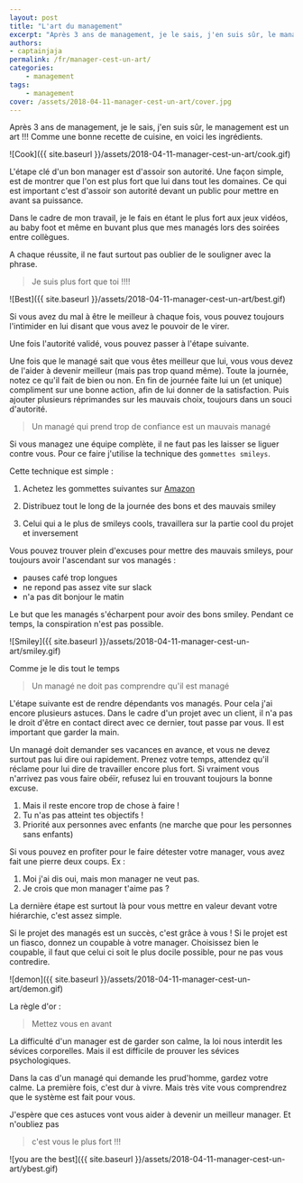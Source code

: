 ```yaml
---
layout: post
title: "L'art du management"
excerpt: "Après 3 ans de management, je le sais, j'en suis sûr, le management est un art !!! Comme une bonne recette de cuisine, en voici les ingrédients."
authors:
- captainjaja
permalink: /fr/manager-cest-un-art/
categories:
    - management
tags:
    - management
cover: /assets/2018-04-11-manager-cest-un-art/cover.jpg
---
```


Après 3 ans de management, je le sais, j'en suis sûr, le management est un art !!! Comme une bonne recette de cuisine, en voici les ingrédients.

![Cook]({{ site.baseurl }}/assets/2018-04-11-manager-cest-un-art/cook.gif)

L'étape clé d'un bon manager est d'assoir son autorité. Une façon simple, est de montrer que l'on est plus fort que lui dans tout les domaines. Ce qui est important c'est d'assoir son autorité devant un public pour mettre en avant sa puissance.

Dans le cadre de mon travail, je le fais en étant le plus fort aux jeux vidéos, au baby foot et même en buvant plus que mes managés lors des soirées entre collègues.

A chaque réussite, il ne faut surtout pas oublier de le souligner avec la phrase.

> Je suis plus fort que toi !!!!

![Best]({{ site.baseurl }}/assets/2018-04-11-manager-cest-un-art/best.gif)

Si vous avez du mal à être le meilleur à chaque fois, vous pouvez toujours l'intimider en lui disant que vous avez le pouvoir de le virer.

Une fois l'autorité validé, vous pouvez passer à l'étape suivante.

Une fois que le managé sait que vous êtes meilleur que lui, vous vous devez de l'aider à devenir meilleur (mais pas trop quand même). Toute la journée, notez ce qu'il fait de bien ou non. En fin de journée faite lui un (et unique) compliment sur une bonne action, afin de lui donner de la satisfaction. Puis ajouter plusieurs réprimandes sur les mauvais choix, toujours dans un souci d'autorité.

> Un managé qui prend trop de confiance est un mauvais managé

Si vous managez une équipe complète, il ne faut pas les laisser se liguer contre vous. Pour ce faire j'utilise la technique des `gommettes smileys`.

Cette technique est simple :

 1. Achetez les gommettes suivantes sur [Amazon](https://www.amazon.fr/dp/B011C8ETY6/ref=asc_df_B011C8ETY651580327/?tag=googshopfr-21&creative=22698&creativeASIN=B011C8ETY6&linkCode=df0&hvdev=c&hvnetw=g&hvqmt=)

2. Distribuez tout le long de la journée des bons et des mauvais smiley

3. Celui qui a le plus de smileys cools, travaillera sur la partie cool du projet et inversement

Vous pouvez trouver plein d'excuses pour mettre des mauvais smileys, pour toujours avoir l'ascendant sur vos managés :

 - pauses café trop longues
 - ne repond pas assez vite sur slack
 - n'a pas dit bonjour le matin

Le but que les managés s'écharpent pour avoir des bons smiley. Pendant ce temps, la conspiration n'est pas possible.

![Smiley]({{ site.baseurl }}/assets/2018-04-11-manager-cest-un-art/smiley.gif)

Comme je le dis tout le temps

> Un managé ne doit pas comprendre qu'il est managé

L'étape suivante est de rendre dépendants vos managés. Pour cela j'ai encore plusieurs astuces.
Dans le cadre d'un projet avec un client, il n'a pas le droit d'être en contact direct avec ce dernier, tout passe par vous. Il est important que garder la main.

Un managé doit demander ses vacances en avance, et vous ne devez surtout pas lui dire oui rapidement. Prenez votre temps, attendez qu'il réclame pour lui dire de travailler encore plus fort. Si vraiment vous n'arrivez pas vous faire obéïr, refusez lui en trouvant toujours la bonne excuse.

 1. Mais il reste encore trop de chose à faire !
 2. Tu n'as pas atteint tes objectifs !
 3. Priorité aux personnes avec enfants (ne marche que pour les personnes sans enfants)

Si vous pouvez en profiter pour le faire détester votre manager, vous avez fait une pierre deux coups. Ex :

 1. Moi j'ai dis oui, mais mon manager ne veut pas.
 2. Je crois que mon manager t'aime pas ?

La dernière étape est surtout là pour vous mettre en valeur devant votre hiérarchie, c'est assez simple.

Si le projet des managés est un succès, c'est grâce à vous !
Si le projet est un fiasco, donnez un coupable à votre manager. Choisissez bien le coupable, il faut que celui ci soit le plus docile possible, pour ne pas vous contredire.

![demon]({{ site.baseurl }}/assets/2018-04-11-manager-cest-un-art/demon.gif)

La règle d'or :

> Mettez vous en avant

La difficulté d'un manager est de garder son calme, la loi nous interdit les sévices corporelles. Mais il est difficile de prouver les sévices psychologiques.

Dans la cas d'un managé qui demande les prud'homme, gardez votre calme. La première fois, c'est dur à vivre. Mais très vite vous comprendrez que le système est fait pour vous.

J'espère que ces astuces vont vous aider à devenir un meilleur manager. Et n'oubliez pas

> c'est vous le plus fort !!!

![you are the best]({{ site.baseurl }}/assets/2018-04-11-manager-cest-un-art/ybest.gif)







